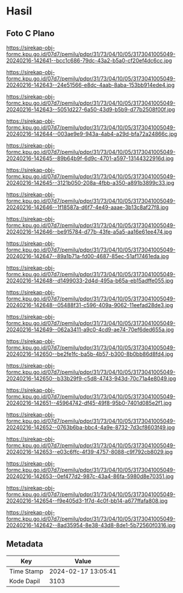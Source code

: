 # Hasil

## Foto C Plano

https://sirekap-obj-formc.kpu.go.id/07d7/pemilu/pdpr/31/73/04/10/05/3173041005049-20240216-142641--bcc1c686-79dc-43a2-b5a0-cf20ef4dc6cc.jpg

https://sirekap-obj-formc.kpu.go.id/07d7/pemilu/pdpr/31/73/04/10/05/3173041005049-20240216-142643--24e51566-e8dc-4aab-8aba-153bb914ede4.jpg

https://sirekap-obj-formc.kpu.go.id/07d7/pemilu/pdpr/31/73/04/10/05/3173041005049-20240216-142643--5051d227-6a50-43d9-b5b9-d77b2508f00f.jpg

https://sirekap-obj-formc.kpu.go.id/07d7/pemilu/pdpr/31/73/04/10/05/3173041005049-20240216-142644--003ae9e9-943a-4ab4-a29d-bfa72a24866c.jpg

https://sirekap-obj-formc.kpu.go.id/07d7/pemilu/pdpr/31/73/04/10/05/3173041005049-20240216-142645--89b64b9f-6d9c-4701-a597-13144322916d.jpg

https://sirekap-obj-formc.kpu.go.id/07d7/pemilu/pdpr/31/73/04/10/05/3173041005049-20240216-142645--3121b050-208a-4fbb-a350-a891b3899c33.jpg

https://sirekap-obj-formc.kpu.go.id/07d7/pemilu/pdpr/31/73/04/10/05/3173041005049-20240216-142646--1f18587a-d6f7-4e49-aaae-3b13c8af27f8.jpg

https://sirekap-obj-formc.kpu.go.id/07d7/pemilu/pdpr/31/73/04/10/05/3173041005049-20240216-142646--be915784-d77b-43fe-a5a5-aa16e61ee474.jpg

https://sirekap-obj-formc.kpu.go.id/07d7/pemilu/pdpr/31/73/04/10/05/3173041005049-20240216-142647--89a1b71a-fd00-4687-85ec-51af17461eda.jpg

https://sirekap-obj-formc.kpu.go.id/07d7/pemilu/pdpr/31/73/04/10/05/3173041005049-20240216-142648--d1499033-2d4d-495a-b65a-eb15adffe055.jpg

https://sirekap-obj-formc.kpu.go.id/07d7/pemilu/pdpr/31/73/04/10/05/3173041005049-20240216-142648--05488f31-c596-409a-9062-11eefad28de3.jpg

https://sirekap-obj-formc.kpu.go.id/07d7/pemilu/pdpr/31/73/04/10/05/3173041005049-20240216-142649--062a3411-a9c0-4cd9-ae74-70ef6ded655a.jpg

https://sirekap-obj-formc.kpu.go.id/07d7/pemilu/pdpr/31/73/04/10/05/3173041005049-20240216-142650--be2fe1fc-ba5b-4b57-b300-8b0bb86d8fd4.jpg

https://sirekap-obj-formc.kpu.go.id/07d7/pemilu/pdpr/31/73/04/10/05/3173041005049-20240216-142650--b33b29f9-c5d8-4743-943d-70c71a4e8049.jpg

https://sirekap-obj-formc.kpu.go.id/07d7/pemilu/pdpr/31/73/04/10/05/3173041005049-20240216-142651--45964742-df45-49f8-95b0-7401d085e2f1.jpg

https://sirekap-obj-formc.kpu.go.id/07d7/pemilu/pdpr/31/73/04/10/05/3173041005049-20240216-142652--0763b6ba-bbc4-4a9e-8732-7d3cf8603f49.jpg

https://sirekap-obj-formc.kpu.go.id/07d7/pemilu/pdpr/31/73/04/10/05/3173041005049-20240216-142653--e03c6ffc-4f39-4757-8088-c9f792cb8029.jpg

https://sirekap-obj-formc.kpu.go.id/07d7/pemilu/pdpr/31/73/04/10/05/3173041005049-20240216-142653--0ef477d2-987c-43a4-86fa-5980d8e70351.jpg

https://sirekap-obj-formc.kpu.go.id/07d7/pemilu/pdpr/31/73/04/10/05/3173041005049-20240216-142654--f9e405d3-1f7d-4c0f-bb14-a677ffafa808.jpg

https://sirekap-obj-formc.kpu.go.id/07d7/pemilu/pdpr/31/73/04/10/05/3173041005049-20240216-142642--8ad35954-8e38-43d8-8de1-5b72560f0316.jpg


## Metadata

| Key        | Value               |
| ---------- | ------------------- |
| Time Stamp | 2024-02-17 13:05:41 |
| Kode Dapil | 3103                |



